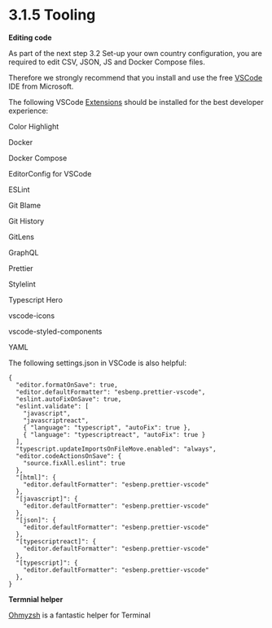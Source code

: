 # 3.1.5 Tooling

**Editing code**

As part of the next step 3.2 Set-up your own country configuration, you are required to edit CSV, JSON, JS and Docker Compose files.

Therefore we strongly recommend that you install and use the free [VSCode](https://code.visualstudio.com/) IDE from Microsoft.

The following VSCode [Extensions](https://code.visualstudio.com/docs/editor/extension-marketplace) should be installed for the best developer experience:

Color Highlight

Docker

Docker Compose

EditorConfig for VSCode

ESLint

Git Blame

Git History

GitLens

GraphQL

Prettier

Stylelint

Typescript Hero

vscode-icons

vscode-styled-components

YAML



The following settings.json in VSCode is also helpful:

```
{
  "editor.formatOnSave": true,
  "editor.defaultFormatter": "esbenp.prettier-vscode",
  "eslint.autoFixOnSave": true,
  "eslint.validate": [
    "javascript",
    "javascriptreact",
    { "language": "typescript", "autoFix": true },
    { "language": "typescriptreact", "autoFix": true }
  ],
  "typescript.updateImportsOnFileMove.enabled": "always",
  "editor.codeActionsOnSave": {
    "source.fixAll.eslint": true
  },
  "[html]": {
    "editor.defaultFormatter": "esbenp.prettier-vscode"
  },
  "[javascript]": {
    "editor.defaultFormatter": "esbenp.prettier-vscode"
  },
  "[json]": {
    "editor.defaultFormatter": "esbenp.prettier-vscode"
  },
  "[typescriptreact]": {
    "editor.defaultFormatter": "esbenp.prettier-vscode"
  },
  "[typescript]": {
    "editor.defaultFormatter": "esbenp.prettier-vscode"
  },
}

```



**Termnial helper**

[Ohmyzsh](https://github.com/ohmyzsh/ohmyzsh) is a fantastic helper for Terminal
